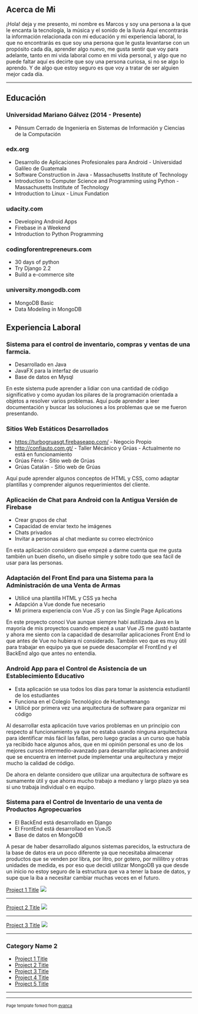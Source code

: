 ## Acerca de Mi
¡Hola! deja y me presento, mi nombre es Marcos y soy una persona a la que le encanta la tecnología, la música y el sonido de la lluvia
  Aquí encontrarás la información relacionada con mi educación y mi experiencia laboral, lo que no encontrarás es que soy una persona 
  que le gusta levantarse con un propósito cada día, aprender algo nuevo, me gusta sentir que voy para adelante, tanto en mi vida laboral como 
  en mi vida personal, y algo que no puede faltar aquí es decirte que soy una persona curiosa, si no se algo lo aprendo. Y de algo 
  que estoy seguro es que voy a tratar de ser alguien mejor cada día.  

---

## Educación
### Universidad Mariano Gálvez (2014 - Presente)
* Pénsum Cerrado de Ingeniería en Sistemas de Información y Ciencias de la Computación

### edx.org
* Desarrollo de Aplicaciones Profesionales para Android - Universidad Galileo de Guatemala
* Software Construction in Java - Massachusetts Institute of Technology
* Introduction to Computer Science and Programming using Python - Massachusetts Institute of Technology
* Introduction to Linux - Linux Fundation

### udacity.com
* Developing Android Apps
* Firebase in a Weekend
* Introduction to Python Programming

### codingforentrepreneurs.com
* 30 days of python
* Try Django 2.2
* Build a e-commerce site

### university.mongodb.com
* MongoDB Basic
* Data Modeling in MongoDB

## Experiencia Laboral
### Sistema para el control de inventario, compras y ventas de una farmcia.
* Desarrollado en Java
* JavaFX para la interfaz de usuario
* Base de datos en Mysql

En este sistema pude aprender a lidiar con una cantidad de código significativo y como 
ayudan los pilares de la programación orientada a objetos a resolver varios problemas. 
Aquí pude aprender a leer documentación y buscar las soluciones a los problemas 
que se me fueron presentando.

### Sitios Web Estáticos Desarrollados
* https://turbogruasgt.firebaseapp.com/ - Negocio Propio
* http://confiauto.com.gt/ - Taller Mécánico y Grúas - Actualmente no está en funcionamiento
* Grúas Fénix - Sitio web de Grúas
* Grúas Catalán - Sitio web de Grúas

Aquí pude aprender algunos conceptos de HTML y CSS, como adaptar plantillas y comprender algunos 
requerimientos del cliente. 

### Aplicación de Chat para Android con la Antigua Versión de Firebase
* Crear grupos de chat
* Capacidad de enviar texto he imágenes
* Chats privados
* Invitar a personas al chat mediante su correo electrónico

En esta aplicación considero que empezé a darme cuenta que me gusta también un buen diseño, un diseño simple 
y sobre todo que sea fácil de usar para las personas. 

### Adaptación del Front End para una Sistema para la Administración de una Venta de Armas
* Utilicé una plantilla HTML y CSS ya hecha
* Adapción a Vue donde fue necesario
* Mi primera experiencia con Vue JS y con las Single Page Aplications

En este proyecto conocí Vue aunque siempre habí autilizada Java en la mayoría de mis proyectos
cuando empezé a usar Vue JS me gustó bastante y ahora me siento con la capacidad de desarrollar 
aplicaciones Front End lo que antes de Vue no hubiera ni considerado. También veo que es muy útil 
para trabajar en equipo ya que se puede desacomplar el FrontEnd y el BackEnd algo que antes no entendía. 

### Android App para el Control de Asistencia de un Establecimiento Educativo 
* Esta aplicación se usa todos los días para tomar la asistencia estudiantil de los estudiantes
* Funciona en el Colegio Tecnológico de Huehuetenango
* Utilicé por primera vez una arquitectura de software para organizar mi código

Al desarrollar esta aplicación tuve varios problemas en un principio con respecto al funcionamiento 
ya que no estaba usando ninguna arquitectura para identificar más fácil las fallas, pero luego gracias
a un curso que había ya recibido hace algunos años, que en mi opinión personal es uno de los mejores cursos 
intermedio-avanzado para desarrollar aplicaciones android que se encuentra en internet pude implementar 
una arquitectura y mejor mucho la calidad de código. 

De ahora en delante considero que utilizar una arquitectura de software es sumamente útil y que ahorra mucho trabajo 
a mediano y largo plazo ya sea si uno trabaja individual o en equipo. 

### Sistema para el Control de Inventario de una venta de Productos Agropecuarios
* El BackEnd está desarrollado en Django
* El FrontEnd está desarrollaod en VueJS
* Base de datos en MongoDB

A pesar de haber desarrollado algunos sistemas parecidos, la estructura de la base de datos era 
un poco diferente ya que necesitaba almacenar productos que se venden por libra, por litro, por gotero,
por mililitro y otras unidades de medida, es por eso que decidí utilizar MongoDB ya que 
desde un inicio no estoy seguro de la estructura que va a tener la base de datos, y supe
que la iba a necesitar cambiar muchas veces en el futuro. 





[Project 1 Title](/sample_page)
<img src="images/dummy_thumbnail.jpg?raw=true"/>

---
[Project 2 Title](/pdf/sample_presentation.pdf)
<img src="images/dummy_thumbnail.jpg?raw=true"/>

---
[Project 3 Title](http://example.com/)
<img src="images/dummy_thumbnail.jpg?raw=true"/>

---

### Category Name 2

- [Project 1 Title](http://example.com/)
- [Project 2 Title](http://example.com/)
- [Project 3 Title](http://example.com/)
- [Project 4 Title](http://example.com/)
- [Project 5 Title](http://example.com/)

---




---
<p style="font-size:11px">Page template forked from <a href="https://github.com/evanca/quick-portfolio">evanca</a></p>
<!-- Remove above link if you don't want to attibute -->
